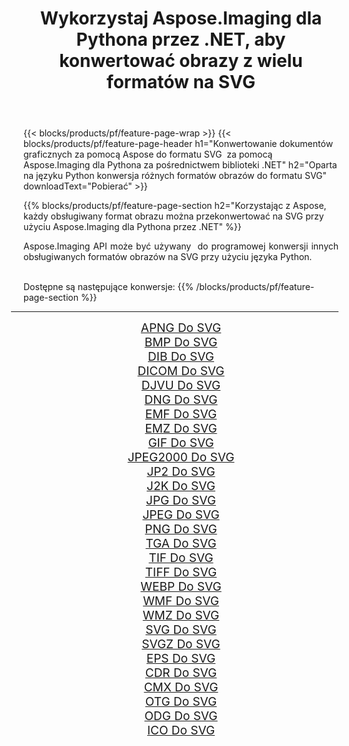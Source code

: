 ﻿---
title: Wykorzystaj Aspose.Imaging dla Pythona przez .NET, aby konwertować obrazy z wielu formatów na SVG 
weight: 3920
url: /pl/python-net/conversion/to/svg 
lang: pl
langdirlevel: 2
locales: zh-hans,ja,it,ru,de,es,fr,nl,id,lt,pl,pt,vi,tr,ko,zh-hant,ar,hi,th,sv,cs,uk,he
description: Możesz użyć Aspose.Imaging dla Pythona za pośrednictwem biblioteki .NET, aby przekonwertować z różnych formatów na SVG
---

{{< blocks/products/pf/feature-page-wrap >}}
{{< blocks/products/pf/feature-page-header h1="Konwertowanie dokumentów graficznych za pomocą Aspose do formatu SVG  za pomocą Aspose.Imaging dla Pythona za pośrednictwem biblioteki .NET" h2="Oparta na języku Python konwersja różnych formatów obrazów do formatu SVG" downloadText="Pobierać" >}}


{{% blocks/products/pf/feature-page-section  h2="Korzystając z Aspose, każdy obsługiwany format obrazu można przekonwertować na SVG przy użyciu Aspose.Imaging dla Pythona przez .NET" %}}
<p align=justify>Aspose.Imaging API może być używany  do programowej konwersji innych obsługiwanych formatów obrazów na SVG przy użyciu języka Python.</p>
<br/>
Dostępne są następujące konwersje:
{{% /blocks/products/pf/feature-page-section %}}
<div class="container-fluid productfamilypage bg-gray">
    <div class="convertypes bg-gray agp-content section">
        <div class="container">
		<hr style="margin-left:-20px;"/>
		<div class="row other-converters" style="gap: 10px;font-size: 19px;text-align:center;">
		    <div class='col-md-2 other-converter remove-lp remove-rp'><a href="/imaging/pl/python-net/conversion/apng-to-svg" style="padding:15px;">APNG Do SVG</a></div>
<div class='col-md-2 other-converter remove-lp remove-rp'><a href="/imaging/pl/python-net/conversion/bmp-to-svg" style="padding:15px;">BMP Do SVG</a></div>
<div class='col-md-2 other-converter remove-lp remove-rp'><a href="/imaging/pl/python-net/conversion/dib-to-svg" style="padding:15px;">DIB Do SVG</a></div>
<div class='col-md-2 other-converter remove-lp remove-rp'><a href="/imaging/pl/python-net/conversion/dicom-to-svg" style="padding:15px;">DICOM Do SVG</a></div>
<div class='col-md-2 other-converter remove-lp remove-rp'><a href="/imaging/pl/python-net/conversion/djvu-to-svg" style="padding:15px;">DJVU Do SVG</a></div>
<div class='col-md-2 other-converter remove-lp remove-rp'><a href="/imaging/pl/python-net/conversion/dng-to-svg" style="padding:15px;">DNG Do SVG</a></div>
<div class='col-md-2 other-converter remove-lp remove-rp'><a href="/imaging/pl/python-net/conversion/emf-to-svg" style="padding:15px;">EMF Do SVG</a></div>
<div class='col-md-2 other-converter remove-lp remove-rp'><a href="/imaging/pl/python-net/conversion/emz-to-svg" style="padding:15px;">EMZ Do SVG</a></div>
<div class='col-md-2 other-converter remove-lp remove-rp'><a href="/imaging/pl/python-net/conversion/gif-to-svg" style="padding:15px;">GIF Do SVG</a></div>
<div class='col-md-2 other-converter remove-lp remove-rp'><a href="/imaging/pl/python-net/conversion/jpeg2000-to-svg" style="padding:15px;">JPEG2000 Do SVG</a></div>
<div class='col-md-2 other-converter remove-lp remove-rp'><a href="/imaging/pl/python-net/conversion/jp2-to-svg" style="padding:15px;">JP2 Do SVG</a></div>
<div class='col-md-2 other-converter remove-lp remove-rp'><a href="/imaging/pl/python-net/conversion/j2k-to-svg" style="padding:15px;">J2K Do SVG</a></div>
<div class='col-md-2 other-converter remove-lp remove-rp'><a href="/imaging/pl/python-net/conversion/jpg-to-svg" style="padding:15px;">JPG Do SVG</a></div>
<div class='col-md-2 other-converter remove-lp remove-rp'><a href="/imaging/pl/python-net/conversion/jpeg-to-svg" style="padding:15px;">JPEG Do SVG</a></div>
<div class='col-md-2 other-converter remove-lp remove-rp'><a href="/imaging/pl/python-net/conversion/png-to-svg" style="padding:15px;">PNG Do SVG</a></div>
<div class='col-md-2 other-converter remove-lp remove-rp'><a href="/imaging/pl/python-net/conversion/tga-to-svg" style="padding:15px;">TGA Do SVG</a></div>
<div class='col-md-2 other-converter remove-lp remove-rp'><a href="/imaging/pl/python-net/conversion/tif-to-svg" style="padding:15px;">TIF Do SVG</a></div>
<div class='col-md-2 other-converter remove-lp remove-rp'><a href="/imaging/pl/python-net/conversion/tiff-to-svg" style="padding:15px;">TIFF Do SVG</a></div>
<div class='col-md-2 other-converter remove-lp remove-rp'><a href="/imaging/pl/python-net/conversion/webp-to-svg" style="padding:15px;">WEBP Do SVG</a></div>
<div class='col-md-2 other-converter remove-lp remove-rp'><a href="/imaging/pl/python-net/conversion/wmf-to-svg" style="padding:15px;">WMF Do SVG</a></div>
<div class='col-md-2 other-converter remove-lp remove-rp'><a href="/imaging/pl/python-net/conversion/wmz-to-svg" style="padding:15px;">WMZ Do SVG</a></div>
<div class='col-md-2 other-converter remove-lp remove-rp'><a href="/imaging/pl/python-net/conversion/svg-to-svg" style="padding:15px;">SVG Do SVG</a></div>
<div class='col-md-2 other-converter remove-lp remove-rp'><a href="/imaging/pl/python-net/conversion/svgz-to-svg" style="padding:15px;">SVGZ Do SVG</a></div>
<div class='col-md-2 other-converter remove-lp remove-rp'><a href="/imaging/pl/python-net/conversion/eps-to-svg" style="padding:15px;">EPS Do SVG</a></div>
<div class='col-md-2 other-converter remove-lp remove-rp'><a href="/imaging/pl/python-net/conversion/cdr-to-svg" style="padding:15px;">CDR Do SVG</a></div>
<div class='col-md-2 other-converter remove-lp remove-rp'><a href="/imaging/pl/python-net/conversion/cmx-to-svg" style="padding:15px;">CMX Do SVG</a></div>
<div class='col-md-2 other-converter remove-lp remove-rp'><a href="/imaging/pl/python-net/conversion/otg-to-svg" style="padding:15px;">OTG Do SVG</a></div>
<div class='col-md-2 other-converter remove-lp remove-rp'><a href="/imaging/pl/python-net/conversion/odg-to-svg" style="padding:15px;">ODG Do SVG</a></div>
<div class='col-md-2 other-converter remove-lp remove-rp'><a href="/imaging/pl/python-net/conversion/ico-to-svg" style="padding:15px;">ICO Do SVG</a></div>
                </div>
        </div>
    </div>
</div>
<br/>

